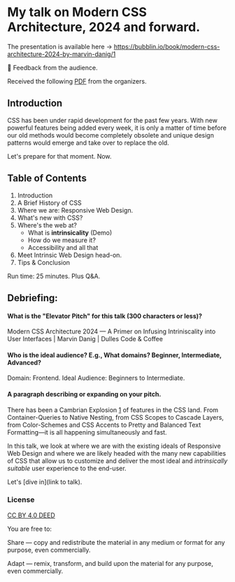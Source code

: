 # My talk on Modern CSS Architecture, 2024 and forward.

The presentation is available here → https://bubblin.io/book/modern-css-architecture-2024-by-marvin-danig/1

🍭 Feedback from the audience.

Received the following [PDF](https://github.com/Toucaan/css-architecture-2024-a-primer-on-intrinsic-web-design/blob/master/Code_Coffee_November_4_2023.pdf) from the organizers.


## Introduction
CSS has been under rapid development for the past few years. With new powerful features being added every week, it is only a matter of time before our old methods would become completely obsolete and unique design patterns would emerge and take over to replace the old. 

Let's prepare for that moment. Now.

## Table of Contents

1. Introduction 
2. A Brief History of CSS
3. Where we are: Responsive Web Design.
4. What's new with CSS?
5. Where's the web at? 
    - What is **intrinsicality** (Demo)
    - How do we measure it?
    - Accessibility and all that
6. Meet Intrinsic Web Design head-on.
7. Tips & Conclusion 

Run time: 25 minutes. Plus Q&A.

## Debriefing:

#### What is the "Elevator Pitch" for this talk (300 characters or less)?

Modern CSS Architecture 2024 — A Primer on Infusing Intriniscality into User Interfaces | Marvin Danig | Dulles Code & Coffee

#### Who is the ideal audience? E.g., What domains? Beginner, Intermediate, Advanced? 

Domain: Frontend. Ideal Audience: Beginners to Intermediate.

#### A paragraph describing or expanding on your pitch.

There has been a Cambrian Explosion [1](https://en.wikipedia.org/wiki/Cambrian_explosion) of features in the CSS land. From Container-Queries to Native Nesting, from CSS Scopes to Cascade Layers, from Color-Schemes and CSS Accents to Pretty and Balanced Text Formatting—it is all happening simultaneously and fast. 

In this talk, we look at where we are with the existing ideals of Responsive Web Design and where we are likely headed with the many new capabilities of CSS that allow us to customize and deliver the most ideal and _intrinsically suitable_ user experience to the end-user. 

Let's [dive in](link to talk).


### License
 
[CC BY 4.0 DEED](https://creativecommons.org/licenses/by/4.0/)

You are free to:

Share — copy and redistribute the material in any medium or format for any purpose, even commercially.

Adapt — remix, transform, and build upon the material for any purpose, even commercially.

